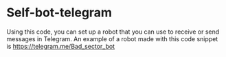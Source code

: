 # Self-bot-telegram
Using this code, you can set up a robot that you can use to receive or send messages in Telegram.
An example of a robot made with this code snippet is https://telegram.me/Bad_sector_bot
